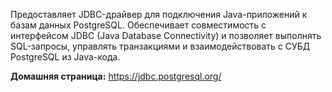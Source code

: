 Предоставляет JDBC-драйвер для подключения Java-приложений к базам данных PostgreSQL.
Обеспечивает совместимость с интерфейсом JDBC (Java Database Connectivity) и позволяет выполнять
SQL-запросы, управлять транзакциями и взаимодействовать с СУБД PostgreSQL из Java-кода.

**Домашняя страница:** <https://jdbc.postgresql.org/>
